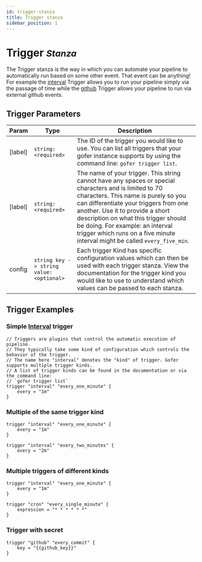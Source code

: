 ```yaml
---
id: trigger-stanza
title: Trigger stanza
sidebar_position: 1
---
```


# Trigger <small>_Stanza_</small>

The Trigger stanza is the way in which you can automate your pipeline to automatically run based on some other event. That event can be anything! For example the [interval](../../triggers/interval/overview) Trigger allows you to run your pipeline simply via the passage of time while the [github](../../triggers/github/overview) Trigger allows your pipeline to run via external github events.

## Trigger Parameters

| Param   | Type                                     | Description                                                                                                                                                                                                                                                                                                                                                                          |
| ------- | ---------------------------------------- | ------------------------------------------------------------------------------------------------------------------------------------------------------------------------------------------------------------------------------------------------------------------------------------------------------------------------------------------------------------------------------------ |
| [label] | `string: <required>`                     | The ID of the trigger you would like to use. You can list all triggers that your gofer instance supports by using the command line: `gofer trigger list`.                                                                                                                                                                                                                            |
| [label] | `string: <required>`                     | The name of your trigger. This string cannot have any spaces or special characters and is limited to 70 characters. This name is purely so you can differentiate your triggers from one another. Use it to provide a short description on what this trigger should be doing. For example: an interval trigger which runs on a five minute interval might be called `every_five_min`. |
| config  | `string key -> string value: <optional>` | Each trigger Kind has specific configuration values which can then be used with each trigger stanza. View the documentation for the trigger kind you would like to use to understand which values can be passed to each stanza.                                                                                                                                                      |

## Trigger Examples

### Simple [Interval](../../triggers/interval/overview) trigger

```hcl
// Triggers are plugins that control the automatic execution of pipeline.
// They typically take some kind of configuration which controls the behavior of the trigger.
// The name here "interval" denotes the "kind" of trigger. Gofer supports multiple trigger kinds.
// A list of trigger kinds can be found in the documentation or via the command line:
// `gofer trigger list`
trigger "interval" "every_one_minute" {
    every = "1m"
}
```

### Multiple of the same trigger kind

```hcl
trigger "interval" "every_one_minute" {
    every = "1m"
}

trigger "interval" "every_two_minutes" {
    every = "2m"
}
```

### Multiple triggers of different kinds

```hcl
trigger "interval" "every_one_minute" {
    every = "1m"
}

trigger "cron" "every_single_minute" {
    expression = "* * * * * *"
}
```

### Trigger with secret

```hcl
trigger "github" "every_commit" {
    key = "{{github_key}}"
}
```
